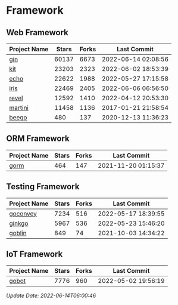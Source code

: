 # Framework

## Web Framework
| Project Name | Stars | Forks | Last Commit |
| ------------ | ----- | ----- | ----------- |
| [gin](https://github.com/gin-gonic/gin) | 60137 | 6673 | 2022-06-14 02:08:56 |
| [kit](https://github.com/go-kit/kit) | 23203 | 2323 | 2022-06-02 18:53:39 |
| [echo](https://github.com/labstack/echo) | 22622 | 1988 | 2022-05-27 17:15:58 |
| [iris](https://github.com/kataras/iris) | 22469 | 2405 | 2022-06-06 06:56:50 |
| [revel](https://github.com/revel/revel) | 12592 | 1410 | 2022-04-12 20:53:30 |
| [martini](https://github.com/go-martini/martini) | 11458 | 1136 | 2017-01-21 21:58:54 |
| [beego](https://github.com/astaxie/beego) | 480 | 137 | 2020-12-13 11:36:23 |

## ORM Framework
| Project Name | Stars | Forks | Last Commit |
| ------------ | ----- | ----- | ----------- |
| [gorm](https://github.com/jinzhu/gorm) | 464 | 147 | 2021-11-20 01:15:37 |

## Testing Framework
| Project Name | Stars | Forks | Last Commit |
| ------------ | ----- | ----- | ----------- |
| [goconvey](https://github.com/smartystreets/goconvey) | 7234 | 516 | 2022-05-17 18:39:55 |
| [ginkgo](https://github.com/onsi/ginkgo) | 5967 | 536 | 2022-05-23 15:46:20 |
| [goblin](https://github.com/franela/goblin) | 849 | 74 | 2021-10-03 14:34:22 |

## IoT Framework
| Project Name | Stars | Forks | Last Commit |
| ------------ | ----- | ----- | ----------- |
| [gobot](https://github.com/hybridgroup/gobot) | 7776 | 960 | 2022-05-02 19:56:19 |

*Update Date: 2022-06-14T06:00:46*